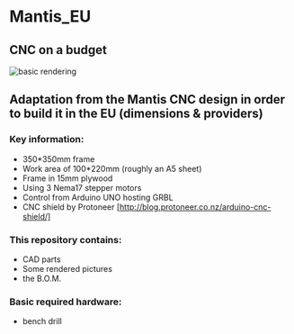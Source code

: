 # Mantis_EU

## CNC on a budget

![basic rendering](https://raw.githubusercontent.com/jeromepar/Mantis_EU/develop/Renderings/mantis%20P_2.PNG)

## Adaptation from the Mantis CNC design in order to build it in the EU (dimensions & providers)

### Key information:
- 350*350mm frame
- Work area of 100*220mm (roughly an A5 sheet)
- Frame in 15mm plywood
- Using 3 Nema17 stepper motors
- Control from Arduino UNO hosting GRBL
- CNC shield by Protoneer [http://blog.protoneer.co.nz/arduino-cnc-shield/]

### This repository contains:
- CAD parts
- Some rendered pictures
- the B.O.M.

### Basic required hardware:
- bench drill